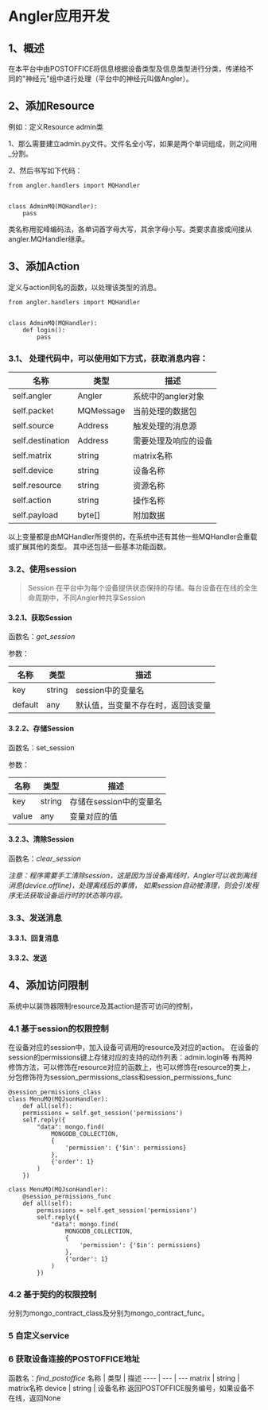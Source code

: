 # Angler应用开发
## 1、概述
在本平台中由POSTOFFICE将信息根据设备类型及信息类型进行分类，传递给不同的"神经元"组中进行处理（平台中的神经元叫做Angler）。

## 2、添加Resource
例如：定义Resource admin类

1、那么需要建立admin.py文件。文件名全小写，如果是两个单词组成，则之间用_分割。

2、然后书写如下代码：
```
from angler.handlers import MQHandler


class AdminMQ(MQHandler):
    pass
```
类名称用驼峰编码法，各单词首字母大写，其余字母小写。类要求直接或间接从angler.MQHandler继承。


## 3、添加Action
定义与action同名的函数，以处理该类型的消息。
```
from angler.handlers import MQHandler


class AdminMQ(MQHandler):
    def login():
        pass
```

### 3.1、 处理代码中，可以使用如下方式，获取消息内容：

名称 | 类型 | 描述
---- | --- | ---
self.angler | Angler | 系统中的angler对象
self.packet | MQMessage | 当前处理的数据包
self.source | Address | 触发处理的消息源
self.destination | Address | 需要处理及响应的设备
self.matrix | string | matrix名称
self.device | string | 设备名称
self.resource | string | 资源名称
self.action | string | 操作名称
self.payload | byte[] | 附加数据

以上变量都是由MQHandler所提供的，在系统中还有其他一些MQHandler会重载或扩展其他的类型。
其中还包括一些基本功能函数。

### 3.2、使用session
> Session 在平台中为每个设备提供状态保持的存储。每台设备在在线的全生命周期中，不同Angler种共享Session

#### 3.2.1、获取Session
函数名：*get_session*

参数：

名称 | 类型 | 描述
---- | --- | ---
key | string | session中的变量名
default | any | 默认值，当变量不存在时，返回该变量

#### 3.2.2、存储Session
函数名：set_session

参数：

名称 | 类型 | 描述
---- | --- | ---
key | string | 存储在session中的变量名
value | any | 变量对应的值

#### 3.2.3、清除Session
函数名：*clear_session*

*注意：程序需要手工清除session，这是因为当设备离线时，Angler可以收到离线消息(device.offline)，处理离线后的事情，
如果session自动被清理，则会引发程序无法获取设备运行时的状态等内容。*


### 3.3、发送消息

#### 3.3.1、回复消息

#### 3.3.2、发送



## 4、添加访问限制
系统中以装饰器限制resource及其action是否可访问的控制，

### 4.1 基于session的权限控制
在设备对应的session中，加入设备可调用的resource及对应的action。
在设备的session的permissions键上存储对应的支持的动作列表：admin.login等
有两种修饰方法，可以修饰在resource对应的函数上，也可以修饰在resource的类上，
分包修饰符为session_permissions_class和session_permissions_func
```
@session_permissions_class
class MenuMQ(MQJsonHandler):
    def all(self):
    permissions = self.get_session('permissions')
    self.reply({
        "data": mongo.find(
            MONGODB_COLLECTION,
            {
                'permission': {'$in': permissions}
            },
            {'order': 1}
        )
    })
    
class MenuMQ(MQJsonHandler):
    @session_permissions_func
    def all(self):
        permissions = self.get_session('permissions')
        self.reply({
            "data": mongo.find(
                MONGODB_COLLECTION,
                {
                    'permission': {'$in': permissions}
                },
                {'order': 1}
            )
        })
```

### 4.2 基于契约的权限控制
分别为mongo_contract_class及分别为mongo_contract_func。


### 5 自定义service


### 6 获取设备连接的POSTOFFICE地址
函数名：*find_postoffice*
名称 | 类型 | 描述
---- | --- | ---
matrix | string | matrix名称
device | string | 设备名称
返回POSTOFFICE服务编号，如果设备不在线，返回None